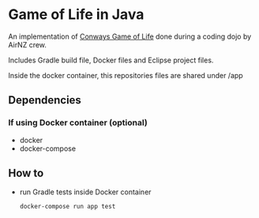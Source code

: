 # Game of Life in Java

An implementation of [Conways Game of Life](https://en.wikipedia.org/wiki/Conway's_Game_of_Life) done during a coding dojo by AirNZ crew.

Includes Gradle build file, Docker files and Eclipse project files.

Inside the docker container, this repositories files are shared under /app

## Dependencies

### If using Docker container (optional)

- docker
- docker-compose

## How to

- run Gradle tests inside Docker container

  `docker-compose run app test`